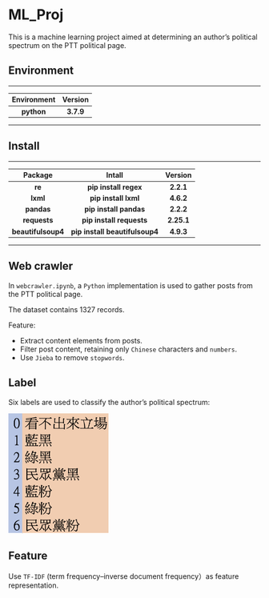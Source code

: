 # ML_Proj
This is a machine learning project aimed at determining an author’s political spectrum on the PTT political page.
## Environment
---
|**Environment**|**Version**|
|:----:|:--------:|
|**python**|**3.7.9**|
---
## Install
---
|**Package**|**Intall**|**Version**|
|:----:|:--------:|:--------:|
|**re**|**pip install regex**|**2.2.1**|
|**lxml**|**pip install lxml**|**4.6.2**|
|**pandas**|**pip install pandas**|**2.2.2**|
|**requests**|**pip install requests**|**2.25.1**|
|**beautifulsoup4**|**pip install beautifulsoup4**|**4.9.3**|

---

## Web crawler
In `webcrawler.ipynb`, a `Python` implementation is used to gather posts from the PTT political page.

The dataset contains 1327 records.  

Feature:
- Extract content elements from posts.
- Filter post content, retaining only `Chinese` characters and `numbers`.
- Use `Jieba` to remove `stopwords`.
## Label
Six labels are used to classify the author’s political spectrum:


<img src="/img/label.png" alt=" "  width=200px height=240px/>


## Feature
Use `TF-IDF` (term frequency–inverse document frequency）as feature representation.

